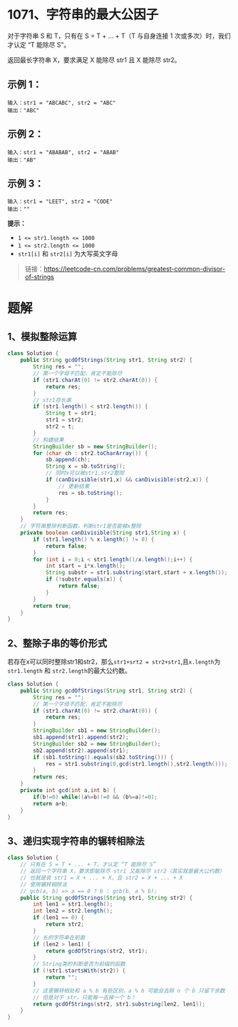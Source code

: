 # 1071、字符串的最大公因子
对于字符串 S 和 T，只有在 S = T + ... + T（T 与自身连接 1 次或多次）时，我们才认定 “T 能除尽 S”。

返回最长字符串 X，要求满足 X 能除尽 str1 且 X 能除尽 str2。

## 示例 1：
```
输入：str1 = "ABCABC", str2 = "ABC"
输出："ABC"
```
## 示例 2：
```
输入：str1 = "ABABAB", str2 = "ABAB"
输出："AB"
```
## 示例 3：
```
输入：str1 = "LEET", str2 = "CODE"
输出：""
```

**提示：**

- `1 <= str1.length <= 1000`
- `1 <= str2.length <= 1000`
- `str1[i]` 和 `str2[i]` 为大写英文字母


> 链接：https://leetcode-cn.com/problems/greatest-common-divisor-of-strings

# 题解
## 1、模拟整除运算
```Java
class Solution {
    public String gcdOfStrings(String str1, String str2) {
        String res = "";
        // 第一个字母不匹配，肯定不能除尽
        if (str1.charAt(0) != str2.charAt(0)) {
            return res;
        }
        // str1存长串
        if (str1.length() < str2.length()) {
            String t = str1;
            str1 = str2;
            str2 = t;
        }
        // 构建结果
        StringBuilder sb = new StringBuilder();
        for (char ch : str2.toCharArray()) {
            sb.append(ch);
            String x = sb.toString();
            // 同时x可以被str1,str2整除
            if (canDivisible(str1,x) && canDivisible(str2,x)) {
                // 更新结果
                res = sb.toString();
            }
        }
        return res;
    }
    // 字符串整除判断函数，判断str1是否能被x整除
    private boolean canDivisible(String str1,String x) {
        if (str1.length() % x.length() != 0) {
            return false;
        }
        for (int i = 0;i < str1.length()/x.length();i++) {
            int start = i*x.length();
            String substr = str1.substring(start,start + x.length());
            if (!substr.equals(x)) {
                return false;
            }
        }
        return true;
    }
}
```

## 2、整除子串的等价形式
若存在x可以同时整除str1和str2，那么`str1+srt2 = str2+str1`,且`x.length`为`str1.length` 和 `str2.length`的最大公约数。
```Java
class Solution {
    public String gcdOfStrings(String str1, String str2) {
        String res = "";
        // 第一个字母不匹配，肯定不能除尽
        if (str1.charAt(0) != str2.charAt(0)) {
            return res;
        }
        StringBuilder sb1 = new StringBuilder();
        sb1.append(str1).append(str2);
        StringBuilder sb2 = new StringBuilder();
        sb2.append(str2).append(str1);
        if (sb1.toString().equals(sb2.toString())) {
            res = str1.substring(0,gcd(str1.length(),str2.length()));
        }
        return res;
    }
    private int gcd(int a,int b) {
        if(b!=0) while((a%=b)!=0 && (b%=a)!=0);
	    return a+b;
    }
}
```

## 3、递归实现字符串的辗转相除法
```java
class Solution {
    // 只有在 S = T + ... + T，才认定 “T 能除尽 S”
    // 返回一个字符串 X，要求即能除尽 str1 又能除尽 str2（其实就是最大公约数）
    // 也就是说 str1 = X + ... + X，且 str2 = X + ... + X
    // 使用辗转相除法
    // gcb(a, b) => a == 0 ? b : gcb(b, a % b);
    public String gcdOfStrings(String str1, String str2) {
        int len1 = str1.length();
        int len2 = str2.length();
        if (len1 == 0) {
            return str2;
        }
        // 长的字符串在前面
        if (len2 > len1) {
            return gcdOfStrings(str2, str1);
        }
        // String类的判断是否为前缀的函数
        if (!str1.startsWith(str2)) {
            return "";
        }
        // 这里辗转相处和 a % b 有些区别，a % b 可能会去除 n 个 b 只留下余数
        // 但是对于 str，只能每一去掉一个 b！
        return gcdOfStrings(str2, str1.substring(len2, len1));
    }
}
```